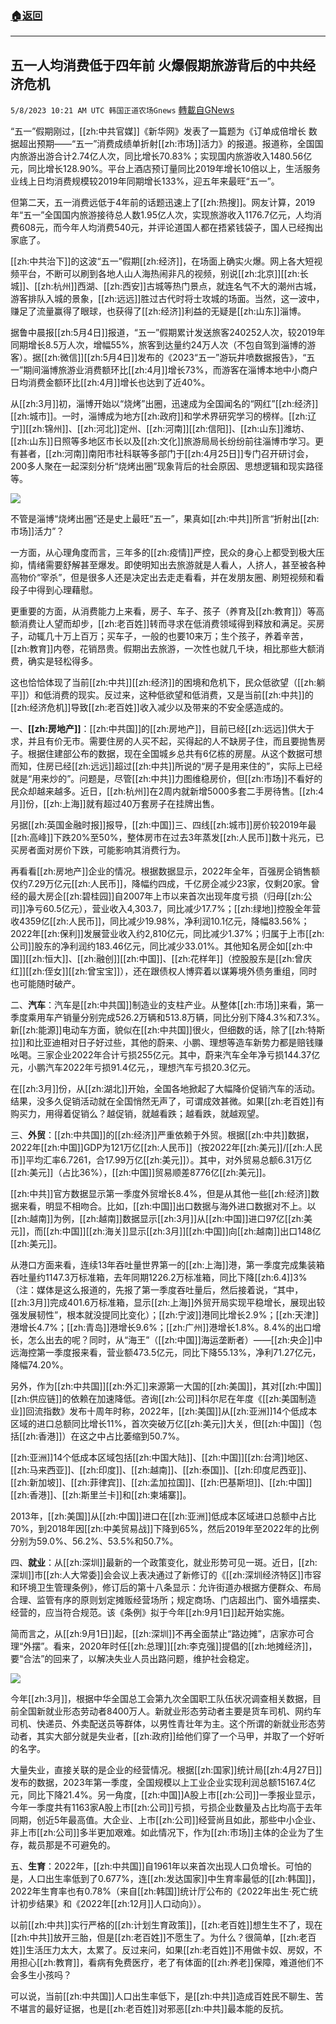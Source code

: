 ###  [:house:返回](README.md)
---


## 五一人均消费低于四年前 火爆假期旅游背后的中共经济危机
`5/8/2023 10:21 AM UTC 韩国正道农场Gnews` [轉載自GNews](https://gnews.org/articles/1283383)

“五一”假期刚过，[[zh:中共官媒]]《新华网》发表了一篇题为《订单成倍增长 数据超出预期——“五一”消费成绩单折射[[zh:市场]]活力》的报道。报道称，全国国内旅游出游合计2.74亿人次，同比增长70.83%；实现国内旅游收入1480.56亿元，同比增长128.90%。平台上酒店预订量同比2019年增长10倍以上，生活服务业线上日均消费规模较2019年同期增长133%，迎五年来最旺“五一”。

但第二天，五一消费远低于4年前的话题迅速上了[[zh:热搜]]。网友计算，2019年“五一”全国国内旅游接待总人数1.95亿人次，实现旅游收入1176.7亿元，人均消费608元，而今年人均消费540元，并评论道国人都在捂紧钱袋子，国人已经掏出家底了。

[[zh:中共治下]]的这波“五一”假期[[zh:经济]]，在场面上确实火爆。网上各大短视频平台，不断可以刷到各地人山人海热闹非凡的视频，别说[[zh:北京]][[zh:长城]]、[[zh:杭州]]西湖、[[zh:西安]]古城等热门景点，就连名气不大的潮州古城，游客排队入城的景象，[[zh:远远]]胜过古代时将士攻城的场面。当然，这一波中，赚足了流量赢得了眼球，也获得了[[zh:经济]]利益的无疑是[[zh:山东]]淄博。

据鲁中晨报[[zh:5月4日]]报道，“五一”假期累计发送旅客240252人次，较2019年同期增长8.5万人次，增幅55%，旅客到达量约24万人次（不包自驾到淄博的游客）。据[[zh:微信]][[zh:5月4日]]发布的《2023“五一”游玩井喷数据报告》，“五一”期间淄博旅游业消费额环比[[zh:4月]]增长73%，而游客在淄博本地中小商户日均消费金额环比[[zh:4月]]增长也达到了近40%。

从[[zh:3月]]初，淄博开始以“烧烤”出圈，迅速成为全国闻名的“网红”[[zh:经济]][[zh:城市]]。一时，淄博成为地方[[zh:政府]]和学术界研究学习的榜样。[[zh:辽宁]][[zh:锦州]]、[[zh:河北]]定州、[[zh:河南]][[zh:信阳]]、[[zh:山东]]潍坊、[[zh:山东]]日照等多地区市长以及[[zh:文化]]旅游局局长纷纷前往淄博市学习。更有甚者，[[zh:河南]]南阳市社科联等多部门于[[zh:4月25日]]专门召开研讨会，200多人聚在一起深刻分析“烧烤出圈”现象背后的社会原因、思想逻辑和现实路径等。

![](https://i.imgur.com/MFzAD4D.jpg)

不管是淄博“烧烤出圈”还是史上最旺“五一”，果真如[[zh:中共]]所言“折射出[[zh:市场]]活力”？

一方面，从心理角度而言，三年多的[[zh:疫情]]严控，民众的身心上都受到极大压抑，情绪需要舒解甚至爆发。即使明知出去旅游就是人看人，人挤人，甚至被各种高物价“宰杀”，但是很多人还是决定出去走走看看，并在发朋友圈、刷短视频和看段子中得到心理藉慰。

更重要的方面，从消费能力上来看，房子、车子、孩子（养育及[[zh:教育]]）等高额消费让人望而却步，[[zh:老百姓]]转而寻求在低消费领域得到释放和满足。买房子，动辄几十万上百万；买车子，一般的也要10来万；生个孩子，养着辛苦，[[zh:教育]]内卷，花销昂贵。假期出去旅游，一次性也就几千块，相比那些大额消费，确实是轻松得多。

这也恰恰体现了当前[[zh:中共]][[zh:经济]]的困境和危机下，民众低欲望（[[zh:躺平]]）和低消费的现实。反过来，这种低欲望和低消费，又是当前[[zh:中共]]的[[zh:经济危机]]导致[[zh:老百姓]]收入减少以及带来的不安全感造成的。

一、**[[zh:房地产]]**：[[zh:中共国]]的[[zh:房地产]]，目前已经[[zh:远远]]供大于求，并且有价无市。需要住房的人买不起，买得起的人不缺房子住，而且要抛售房子。根据住建部公布的数据，现在全国城乡总共有6亿栋的房屋。从这个数据可想而知，住房已经[[zh:远远]]超过[[zh:中共]]所说的“房子是用来住的”，实际上已经就是“用来炒的”。问题是，尽管[[zh:中共]]力图维稳房价，但[[zh:市场]]不看好的民众却越来越多。近日，[[zh:杭州]]在2周内就新增5000多套二手房待售。[[zh:4月]]份，[[zh:上海]]就有超过40万套房子在挂牌出售。

另据[[zh:英国金融时报]]报导，[[zh:中国]]三、四线[[zh:城市]]房价较2019年最[[zh:高峰]]下跌20%至50%，整体房市在过去3年蒸发[[zh:人民币]]数十兆元，已买房者面对房价下跌，可能影响其消费行为。

再看看[[zh:房地产]]企业的情况。根据数据显示，2022年全年，百强房企销售额仅约7.29万亿元[[zh:人民币]]，降幅约四成，千亿房企减少23家，仅剩20家。曾经的最大房企[[zh:碧桂园]]自2007年上市以来首次出现年度亏损（归母[[zh:公司]]净亏60.5亿元），营业收入4,303.7，同比减少17.7%；[[zh:绿地]]控股全年营收4359亿[[zh:人民币]]，同比减少19.98%，净利润10.1亿元，降幅83.56%；2022年[[zh:保利]]发展营业收入约2,810亿元，同比减少1.37%；归属于上市[[zh:公司]]股东的净利润约183.46亿元，同比减少33.01%。其他知名房企如[[zh:中国]][[zh:恒大]]、[[zh:融创]][[zh:中国]]、[[zh:花样年]]（控股股东是[[zh:曾庆红]][[zh:侄女]][[zh:曾宝宝]]），还在跟债权人博弈着以谋筹境外债务重组，同时也可能随时破产。

二、**汽车**：汽车是[[zh:中共国]]制造业的支柱产业。从整体[[zh:市场]]来看，第一季度乘用车产销量分别完成526.2万辆和513.8万辆，同比分别下降4.3%和7.3%。新[[zh:能源]]电动车方面，貌似在[[zh:中共国]]很火，但细数的话，除了[[zh:特斯拉]]和比亚迪相对日子好过些，其他的蔚来、小鹏、理想等造车新势力都是赔钱赚吆喝。三家企业2022年合计亏损255亿元。其中，蔚来汽车全年净亏损144.37亿元，小鹏汽车2022年亏损91.4亿元，，理想汽车亏损20.3亿元。

在[[zh:3月]]份，从[[zh:湖北]]开始，全国各地掀起了大幅降价促销汽车的活动。结果，没多久促销活动就在全国悄然无声了，可谓成效甚微。如果[[zh:老百姓]]有购买力，用得着促销么？越促销，就越看跌；越看跌，就越观望。

三、**外贸**：[[zh:中共国]]的[[zh:经济]]严重依赖于外贸。根据[[zh:中共]]数据，2022年[[zh:中国]]GDP为121万亿[[zh:人民币]]（按2022年[[zh:美元]]/[[zh:人民币]]平均汇率6.7261，合17.99万亿[[zh:美元]]）。其中，对外贸易总额6.31万亿[[zh:美元]]（占比36%），[[zh:中国]]贸易顺差8776亿[[zh:美元]]。

[[zh:中共]]官方数据显示第一季度外贸增长8.4%，但是从其他一些[[zh:经济]]数据来看，明显不相吻合。比如，[[zh:中国]]出口数据与海外进口数据对不上。以[[zh:越南]]为例，[[zh:越南]]数据显示[[zh:3月]]从[[zh:中国]]进口97亿[[zh:美元]]，而[[zh:中国]][[zh:海关]]显示[[zh:3月]][[zh:中国]]向[[zh:越南]]出口148亿[[zh:美元]]。

从港口方面来看，连续13年吞吐量世界第一的[[zh:上海]]港，第一季度完成集装箱吞吐量约1147.3万标准箱，去年同期1226.2万标准箱，同比下降[[zh:6.4]]3%（注：媒体是这么报道的，先报了第一季度吞吐量后，然后接着说，“其中，[[zh:3月]]完成401.6万标准箱，显示[[zh:上海]]外贸开局实现平稳增长，展现出较强发展韧性”，根本就没提同比变化）；[[zh:宁波]]港同比增长2.9%；[[zh:天津]]港增长4.7%；[[zh:青岛]]港增长9.6%；[[zh:广州]]港增长1.8%。8.4%的出口增长，怎么出去的呢？同时，从“海王”（[[zh:中国]]海运垄断者）——[[zh:央企]]中远海控第一季度报来看，营业额473.5亿元，同比下降55.13%，净利71.27亿元，降幅74.20%。

另外，作为[[zh:中共国]][[zh:外汇]]来源第一大国的[[zh:美国]]，其对[[zh:中国]][[zh:供应链]]的依赖在加速降低。咨询[[zh:公司]]科尔尼在年度《[[zh:美国制造业]]回流指数》发布十周年时称，2022年，[[zh:美国]]从[[zh:亚洲]]14个低成本区域的进口总额同比增长11%，首次突破万亿[[zh:美元]]大关，但[[zh:中国]]（包括[[zh:香港]]）在这之中占比萎缩到50.7%。

[[zh:亚洲]]14个低成本区域包括[[zh:中国大陆]]、[[zh:中国]][[zh:台湾]]地区、[[zh:马来西亚]]、[[zh:印度]]、[[zh:越南]]、[[zh:泰国]]、[[zh:印度尼西亚]]、[[zh:新加坡]]、[[zh:菲律宾]]、[[zh:孟加拉国]]、[[zh:巴基斯坦]]、[[zh:中国]][[zh:香港]]、[[zh:斯里兰卡]]和[[zh:柬埔寨]]。

2013年，[[zh:美国]]从[[zh:中国]]进口在[[zh:亚洲]]低成本区域进口总额中占比70%，到2018年因[[zh:中美贸易战]]下降到65%，然后2019年至2022年的比例分别为59.0%、56.2%、53.5%和50.7%。

四、**就业**：从[[zh:深圳]]最新的一个政策变化，就业形势可见一斑。近日，[[zh:深圳]]市[[zh:人大常委]]会会议上表决通过了新修订的《[[zh:深圳经济特区]]市容和环境卫生管理条例》，修订后的第十八条显示：允许街道办根据方便群众、布局合理、监管有序的原则划定摊贩经营场所；规定商场、门店超出门、窗外墙摆卖、经营的，应当符合规范。该《条例》拟于今年[[zh:9月1日]]起开始实施。

简而言之，从[[zh:9月1日]]起，[[zh:深圳]]不再全面禁止“路边摊”，店家亦可合理“外摆”。看来，2020年时任[[zh:总理]][[zh:李克强]]提倡的[[zh:地摊经济]]，要“合法”的回来了，以解决失业人员出路问题，维护社会稳定。

![](https://i.imgur.com/U5IULPH.jpg)

今年[[zh:3月]]，根据中华全国总工会第九次全国职工队伍状况调查相关数据，目前全国新就业形态劳动者8400万人。新就业形态劳动者主要是货车司机、网约车司机、快递员、外卖配送员等群体，以男性青壮年为主。这个所谓的新就业形态劳动者，其实大部分就是失业者，[[zh:政府]]给他们穿了一个马甲，并取了一个好听的名字。

大量失业，直接关联的是企业的经营情况。根据[[zh:国家]]统计局[[zh:4月27日]]发布的数据，2023年第一季度，全国规模以上工业企业实现利润总额15167.4亿元，同比下降21.4%。另一角度，[[zh:中国]]A股上市[[zh:公司]]一季报业显示，今年一季度共有1163家A股上市[[zh:公司]]亏损，亏损企业数量及占比均高于去年同期，创近5年最高值。大企业、上市[[zh:公司]]经营尚且如此，那些中小企业、非上市[[zh:公司]]多半更加艰难。如此情况下，作为[[zh:市场]]主体的企业为了生存，裁员那是不可避免的。

五、**生育**：2022年，[[zh:中共国]]自1961年以来首次出现人口负增长。可怕的是，人口出生率低到了0.677%，连[[zh:发达国家]]中生育率最低的[[zh:韩国]]，2022年生育率也有0.78%（来自[[zh:韩国]]统计厅公布的《2022年出生·死亡统计初步结果》和《2022年[[zh:12月]]人口动向》）。

以前[[zh:中共]]实行严格的[[zh:计划生育政策]]，[[zh:老百姓]]想生生不了，现在[[zh:中共]]放开三胎，但是[[zh:老百姓]]不愿生了。为什么？很简单，[[zh:老百姓]]生活压力太大，太累了。反过来问，如果[[zh:老百姓]]不用做卡奴、房奴，不用担心[[zh:教育]]，看病有免费医疗，老了有体面的[[zh:养老]]保障，难道他们不会多生小孩吗？

可以说，当前[[zh:中共国]]人口出生率低下，是[[zh:中共]]造成百姓民不聊生、苦不堪言的最好证据，也是[[zh:老百姓]]对邪恶[[zh:中共]]最本能的反抗。
